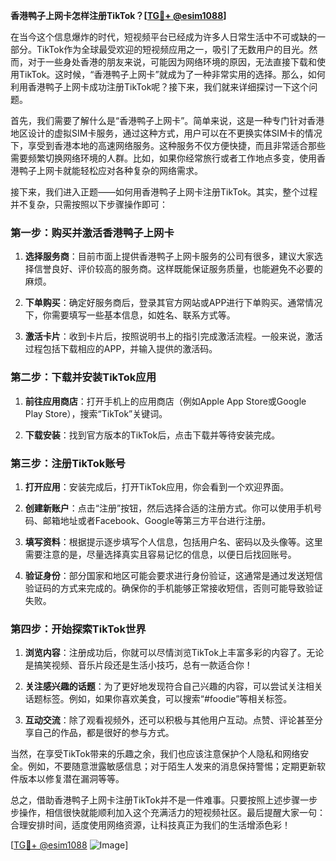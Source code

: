 **香港鸭子上网卡怎样注册TikTok？[[TG💪+ @esim1088](https://t.me/s/esim1088)]**

在当今这个信息爆炸的时代，短视频平台已经成为许多人日常生活中不可或缺的一部分。TikTok作为全球最受欢迎的短视频应用之一，吸引了无数用户的目光。然而，对于一些身处香港的朋友来说，可能因为网络环境的原因，无法直接下载和使用TikTok。这时候，“香港鸭子上网卡”就成为了一种非常实用的选择。那么，如何利用香港鸭子上网卡成功注册TikTok呢？接下来，我们就来详细探讨一下这个问题。

首先，我们需要了解什么是“香港鸭子上网卡”。简单来说，这是一种专门针对香港地区设计的虚拟SIM卡服务，通过这种方式，用户可以在不更换实体SIM卡的情况下，享受到香港本地的高速网络服务。这种服务不仅方便快捷，而且非常适合那些需要频繁切换网络环境的人群。比如，如果你经常旅行或者工作地点多变，使用香港鸭子上网卡就能轻松应对各种复杂的网络需求。

接下来，我们进入正题——如何用香港鸭子上网卡注册TikTok。其实，整个过程并不复杂，只需按照以下步骤操作即可：

### 第一步：购买并激活香港鸭子上网卡

1. **选择服务商**：目前市面上提供香港鸭子上网卡服务的公司有很多，建议大家选择信誉良好、评价较高的服务商。这样既能保证服务质量，也能避免不必要的麻烦。
   
2. **下单购买**：确定好服务商后，登录其官方网站或APP进行下单购买。通常情况下，你需要填写一些基本信息，如姓名、联系方式等。

3. **激活卡片**：收到卡片后，按照说明书上的指引完成激活流程。一般来说，激活过程包括下载相应的APP，并输入提供的激活码。

### 第二步：下载并安装TikTok应用

1. **前往应用商店**：打开手机上的应用商店（例如Apple App Store或Google Play Store），搜索“TikTok”关键词。

2. **下载安装**：找到官方版本的TikTok后，点击下载并等待安装完成。

### 第三步：注册TikTok账号

1. **打开应用**：安装完成后，打开TikTok应用，你会看到一个欢迎界面。

2. **创建新账户**：点击“注册”按钮，然后选择合适的注册方式。你可以使用手机号码、邮箱地址或者Facebook、Google等第三方平台进行注册。

3. **填写资料**：根据提示逐步填写个人信息，包括用户名、密码以及头像等。这里需要注意的是，尽量选择真实且容易记忆的信息，以便日后找回账号。

4. **验证身份**：部分国家和地区可能会要求进行身份验证，这通常是通过发送短信验证码的方式来完成的。确保你的手机能够正常接收短信，否则可能导致验证失败。

### 第四步：开始探索TikTok世界

1. **浏览内容**：注册成功后，你就可以尽情浏览TikTok上丰富多彩的内容了。无论是搞笑视频、音乐片段还是生活小技巧，总有一款适合你！

2. **关注感兴趣的话题**：为了更好地发现符合自己兴趣的内容，可以尝试关注相关话题标签。例如，如果你喜欢美食，可以搜索“#foodie”等相关标签。

3. **互动交流**：除了观看视频外，还可以积极与其他用户互动。点赞、评论甚至分享自己的作品，都是很好的参与方式。

当然，在享受TikTok带来的乐趣之余，我们也应该注意保护个人隐私和网络安全。例如，不要随意泄露敏感信息；对于陌生人发来的消息保持警惕；定期更新软件版本以修复潜在漏洞等等。

总之，借助香港鸭子上网卡注册TikTok并不是一件难事。只要按照上述步骤一步步操作，相信很快就能顺利加入这个充满活力的短视频社区。最后提醒大家一句：合理安排时间，适度使用网络资源，让科技真正为我们的生活增添色彩！

[[TG💪+ @esim1088](https://t.me/s/esim1088) ![Image](https://i.postimg.cc/4NQfJmqS/Snipaste-2025-05-13-00-14-12.png)]